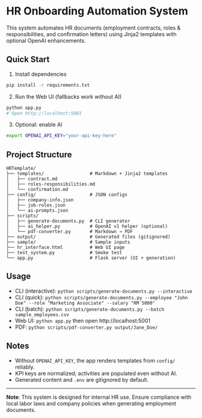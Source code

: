 # HR Onboarding Automation System

This system automates HR documents (employment contracts, roles & responsibilities, and confirmation letters) using Jinja2 templates with optional OpenAI enhancements.

## Quick Start

1) Install dependencies
```bash
pip install -r requirements.txt
```

2) Run the Web UI (fallbacks work without AI)
```bash
python app.py
# Open http://localhost:5001
```

3) Optional: enable AI
```bash
export OPENAI_API_KEY="your-api-key-here"
```

## Project Structure

```
HRTemplate/
├── templates/                 # Markdown + Jinja2 templates
│   ├── contract.md
│   ├── roles-responsibilities.md
│   └── confirmation.md
├── config/                    # JSON configs
│   ├── company-info.json
│   ├── job-roles.json
│   └── ai-prompts.json
├── scripts/
│   ├── generate-documents.py  # CLI generator
│   ├── ai_helper.py           # OpenAI v1 helper (optional)
│   └── pdf-converter.py       # Markdown → PDF
├── output/                    # Generated files (gitignored)
├── sample/                    # Sample inputs
├── hr_interface.html          # Web UI page
├── test_system.py             # Smoke test
└── app.py                     # Flask server (UI + generation)
```

## Usage

- CLI (interactive): `python scripts/generate-documents.py --interactive`
- CLI (quick): `python scripts/generate-documents.py --employee "John Doe" --role "Marketing Associate" --salary "RM 5000"`
- CLI (batch): `python scripts/generate-documents.py --batch sample_employees.csv`
- Web UI: `python app.py` then open http://localhost:5001
- PDF: `python scripts/pdf-converter.py output/Jane_Doe/`

## Notes

- Without `OPENAI_API_KEY`, the app renders templates from `config/` reliably.
- KPI keys are normalized; activities are populated even without AI.
- Generated content and `.env` are gitignored by default.

---

**Note**: This system is designed for internal HR use. Ensure compliance with local labor laws and company policies when generating employment documents.
